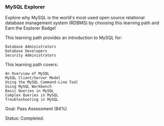 ### MySQL Explorer

Explore why MySQL is the world's most-used open source relational database management system (RDBMS) by choosing this learning path and Earn the Explorer Badge!

This learning path provides an introduction to MySQL for:

    Database Administrators
    Database Developers
    Security Administrators

This learning path covers:

    An Overview of MySQL
    MySQL Client/Server Model
    Using the MySQL Command-Line Tool
    Using MySQL Workbench
    Basic Queries in MySQL
    Complex Queries in MySQL
    Troubleshooting in MySQL

Goal:
Pass Assessment (84%)

Status:
Completed.
